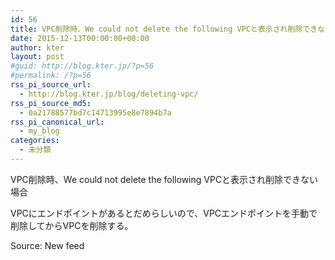```yaml
---
id: 56
title: VPC削除時、We could not delete the following VPCと表示され削除できない場合
date: 2015-12-13T00:00:00+00:00
author: kter
layout: post
#guid: http://blog.kter.jp/?p=56
#permalink: /?p=56
rss_pi_source_url:
  - http://blog.kter.jp/blog/deleting-vpc/
rss_pi_source_md5:
  - 0a21788577bd7c14713995e8e7894b7a
rss_pi_canonical_url:
  - my_blog
categories:
  - 未分類
---
```

VPC削除時、We could not delete the following VPCと表示され削除できない場合

VPCにエンドポイントがあるとだめらしいので、VPCエンドポイントを手動で削除してからVPCを削除する。

Source: New feed